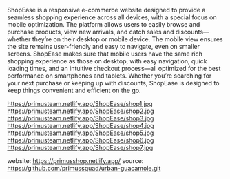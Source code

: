 ShopEase is a responsive e-commerce website designed to provide a seamless shopping experience across all devices, with a special focus on mobile optimization. The platform allows users to easily browse and purchase products, view new arrivals, and catch sales and discounts—whether they’re on their desktop or mobile device. The mobile view ensures the site remains user-friendly and easy to navigate, even on smaller screens. ShopEase makes sure that mobile users have the same rich shopping experience as those on desktop, with easy navigation, quick loading times, and an intuitive checkout process—all optimized for the best performance on smartphones and tablets. Whether you’re searching for your next purchase or keeping up with discounts, ShopEase is designed to keep things convenient and efficient on the go.

https://primusteam.netlify.app/ShopEase/shop1.jpg
https://primusteam.netlify.app/ShopEase/shop2.jpg
https://primusteam.netlify.app/ShopEase/shop3.jpg
https://primusteam.netlify.app/ShopEase/shop4.jpg
https://primusteam.netlify.app/ShopEase/shop5.jpg
https://primusteam.netlify.app/ShopEase/shop6.jpg
https://primusteam.netlify.app/ShopEase/shop7.jpg

website: https://primusshop.netlify.app/
source: https://github.com/primussquad/urban-guacamole.git